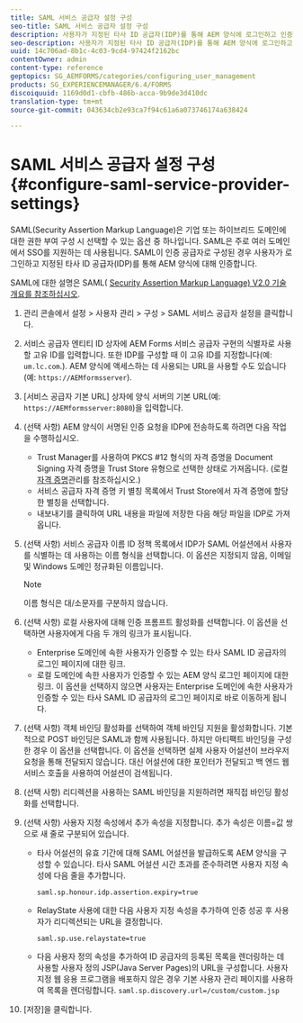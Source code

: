 ```yaml
---
title: SAML 서비스 공급자 설정 구성
seo-title: SAML 서비스 공급자 설정 구성
description: 사용자가 지정된 타사 ID 공급자(IDP)를 통해 AEM 양식에 로그인하고 인증할 수 있도록 SAML 서비스 공급자 설정을 구성할 수 있습니다.
seo-description: 사용자가 지정된 타사 ID 공급자(IDP)를 통해 AEM 양식에 로그인하고 인증할 수 있도록 SAML 서비스 공급자 설정을 구성할 수 있습니다.
uuid: 14c706ad-8b1c-4c03-9cd4-97424f2162bc
contentOwner: admin
content-type: reference
geptopics: SG_AEMFORMS/categories/configuring_user_management
products: SG_EXPERIENCEMANAGER/6.4/FORMS
discoiquuid: 1169d0d1-cbfb-486b-acca-9b9de3d410dc
translation-type: tm+mt
source-git-commit: 043634cb2e93ca7f94c61a6a073746174a638424

---
```



# SAML 서비스 공급자 설정 구성{#configure-saml-service-provider-settings}

SAML(Security Assertion Markup Language)은 기업 또는 하이브리드 도메인에 대한 권한 부여 구성 시 선택할 수 있는 옵션 중 하나입니다. SAML은 주로 여러 도메인에서 SSO를 지원하는 데 사용됩니다. SAML이 인증 공급자로 구성된 경우 사용자가 로그인하고 지정된 타사 ID 공급자(IDP)를 통해 AEM 양식에 대해 인증합니다.

SAML에 대한 설명은 SAML( [Security Assertion Markup Language) V2.0 기술 개요를 참조하십시오](https://www.oasis-open.org/committees/download.php/20645/sstc-saml-tech-overview-2%200-draft-10.pdf).

1. 관리 콘솔에서 설정 > 사용자 관리 > 구성 > SAML 서비스 공급자 설정을 클릭합니다.
1. 서비스 공급자 엔티티 ID 상자에 AEM Forms 서비스 공급자 구현의 식별자로 사용할 고유 ID를 입력합니다. 또한 IDP를 구성할 때 이 고유 ID를 지정합니다(예: `um.lc.com`.). AEM 양식에 액세스하는 데 사용되는 URL을 사용할 수도 있습니다(예: `https://AEMformsserver`).
1. [서비스 공급자 기본 URL] 상자에 양식 서버의 기본 URL(예: `https://AEMformsserver:8080`)을 입력합니다.
1. (선택 사항) AEM 양식이 서명된 인증 요청을 IDP에 전송하도록 하려면 다음 작업을 수행하십시오.

   * Trust Manager를 사용하여 PKCS #12 형식의 자격 증명을 Document Signing 자격 증명을 Trust Store 유형으로 선택한 상태로 가져옵니다. (로컬 [자격 증명](/help/forms/using/admin-help/local-credentials.md#managing-local-credentials)관리를 참조하십시오.)
   * 서비스 공급자 자격 증명 키 별칭 목록에서 Trust Store에서 자격 증명에 할당한 별칭을 선택합니다.
   * 내보내기를 클릭하여 URL 내용을 파일에 저장한 다음 해당 파일을 IDP로 가져옵니다.

1. (선택 사항) 서비스 공급자 이름 ID 정책 목록에서 IDP가 SAML 어설션에서 사용자를 식별하는 데 사용하는 이름 형식을 선택합니다. 이 옵션은 지정되지 않음, 이메일 및 Windows 도메인 정규화된 이름입니다.

   >[!NOTE]
   >
   >이름 형식은 대/소문자를 구분하지 않습니다.

1. (선택 사항) 로컬 사용자에 대해 인증 프롬프트 활성화를 선택합니다. 이 옵션을 선택하면 사용자에게 다음 두 개의 링크가 표시됩니다.

   * Enterprise 도메인에 속한 사용자가 인증할 수 있는 타사 SAML ID 공급자의 로그인 페이지에 대한 링크.
   * 로컬 도메인에 속한 사용자가 인증할 수 있는 AEM 양식 로그인 페이지에 대한 링크.
   이 옵션을 선택하지 않으면 사용자는 Enterprise 도메인에 속한 사용자가 인증할 수 있는 타사 SAML ID 공급자의 로그인 페이지로 바로 이동하게 됩니다.

1. (선택 사항) 객체 바인딩 활성화를 선택하여 객체 바인딩 지원을 활성화합니다. 기본적으로 POST 바인딩은 SAML과 함께 사용됩니다. 하지만 아티팩트 바인딩을 구성한 경우 이 옵션을 선택합니다. 이 옵션을 선택하면 실제 사용자 어설션이 브라우저 요청을 통해 전달되지 않습니다. 대신 어설션에 대한 포인터가 전달되고 백 엔드 웹 서비스 호출을 사용하여 어설션이 검색됩니다.
1. (선택 사항) 리디렉션을 사용하는 SAML 바인딩을 지원하려면 재직접 바인딩 활성화를 선택합니다.
1. (선택 사항) 사용자 지정 속성에서 추가 속성을 지정합니다. 추가 속성은 이름=값 쌍으로 새 줄로 구분되어 있습니다.

   * 타사 어설션의 유효 기간에 대해 SAML 어설션을 발급하도록 AEM 양식을 구성할 수 있습니다. 타사 SAML 어설션 시간 초과를 준수하려면 사용자 지정 속성에 다음 줄을 추가합니다.

      `saml.sp.honour.idp.assertion.expiry=true`

   * RelayState 사용에 대한 다음 사용자 지정 속성을 추가하여 인증 성공 후 사용자가 리디렉션되는 URL을 결정합니다.

      `saml.sp.use.relaystate=true`

   * 다음 사용자 정의 속성을 추가하여 ID 공급자의 등록된 목록을 렌더링하는 데 사용할 사용자 정의 JSP(Java Server Pages)의 URL을 구성합니다. 사용자 지정 웹 응용 프로그램을 배포하지 않은 경우 기본 사용자 관리 페이지를 사용하여 목록을 렌더링합니다.
   `saml.sp.discovery.url=/custom/custom.jsp`

1. [저장]을 클릭합니다.

